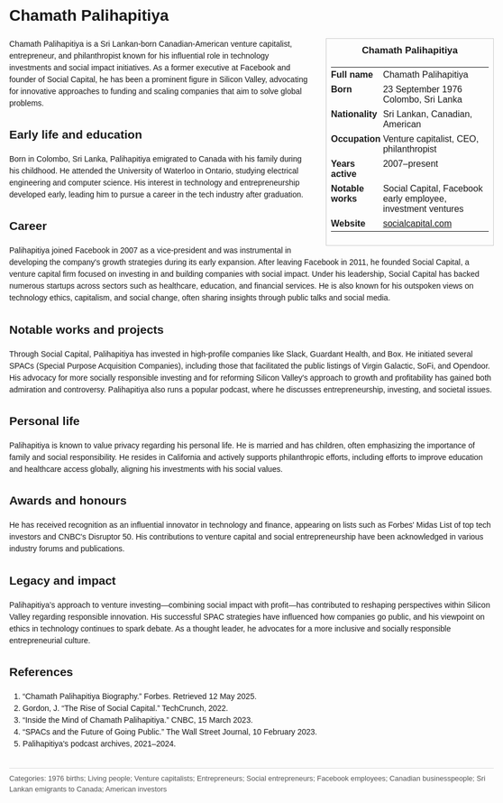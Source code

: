 <!DOCTYPE html>
<html>
<head>
  <title>Chamath Palihapitiya – Profile</title>
  <style>
    body { font-family: Arial, sans-serif; margin: 2rem auto; max-width: 960px; line-height: 1.5; }
    aside.infobox { float: right; width: 280px; margin: 0 0 1rem 1.5rem; border: 1px solid #ccc; padding: 0.5rem; font-size: 0.9rem; }
    aside.infobox h3 { text-align: center; margin-top: 0; }
    aside.infobox table { width: 100%; border-collapse: collapse; }
    aside.infobox td { padding: 0.25rem 0; vertical-align: top; }
    h1 { margin-top: 0; }
    footer.categories { font-size: 0.8rem; color: #555; border-top: 1px solid #ddd; padding-top: 0.5rem; margin-top: 2rem; }
  </style>
</head>
<body>
  <h1>Chamath Palihapitiya</h1>
  <aside class="infobox">
    <h3>Chamath Palihapitiya</h3>
    <table>
      <tr><td><strong>Full name</strong></td><td>Chamath Palihapitiya</td></tr>
      <tr><td><strong>Born</strong></td><td>23 September 1976<br>Colombo, Sri Lanka</td></tr>
      <tr><td><strong>Nationality</strong></td><td>Sri Lankan, Canadian, American</td></tr>
      <tr><td><strong>Occupation</strong></td><td>Venture capitalist, CEO, philanthropist</td></tr>
      <tr><td><strong>Years active</strong></td><td>2007–present</td></tr>
      <tr><td><strong>Notable works</strong></td><td>Social Capital, Facebook early employee, investment ventures</td></tr>
      <tr><td><strong>Website</strong></td><td><a href="https://socialcapital.com">socialcapital.com</a></td></tr>
    </table>
  </aside>
  <p>Chamath Palihapitiya is a Sri Lankan-born Canadian-American venture capitalist, entrepreneur, and philanthropist known for his influential role in technology investments and social impact initiatives. As a former executive at Facebook and founder of Social Capital, he has been a prominent figure in Silicon Valley, advocating for innovative approaches to funding and scaling companies that aim to solve global problems.</p>

  <h2>Early life and education</h2>
  <p>Born in Colombo, Sri Lanka, Palihapitiya emigrated to Canada with his family during his childhood. He attended the University of Waterloo in Ontario, studying electrical engineering and computer science. His interest in technology and entrepreneurship developed early, leading him to pursue a career in the tech industry after graduation.</p>

  <h2>Career</h2>
  <p>Palihapitiya joined Facebook in 2007 as a vice-president and was instrumental in developing the company's growth strategies during its early expansion. After leaving Facebook in 2011, he founded Social Capital, a venture capital firm focused on investing in and building companies with social impact. Under his leadership, Social Capital has backed numerous startups across sectors such as healthcare, education, and financial services. He is also known for his outspoken views on technology ethics, capitalism, and social change, often sharing insights through public talks and social media.</p>

  <h2>Notable works and projects</h2>
  <p>Through Social Capital, Palihapitiya has invested in high-profile companies like Slack, Guardant Health, and Box. He initiated several SPACs (Special Purpose Acquisition Companies), including those that facilitated the public listings of Virgin Galactic, SoFi, and Opendoor. His advocacy for more socially responsible investing and for reforming Silicon Valley's approach to growth and profitability has gained both admiration and controversy. Palihapitiya also runs a popular podcast, where he discusses entrepreneurship, investing, and societal issues.</p>

  <h2>Personal life</h2>
  <p>Palihapitiya is known to value privacy regarding his personal life. He is married and has children, often emphasizing the importance of family and social responsibility. He resides in California and actively supports philanthropic efforts, including efforts to improve education and healthcare access globally, aligning his investments with his social values.</p>

  <h2>Awards and honours</h2>
  <p>He has received recognition as an influential innovator in technology and finance, appearing on lists such as Forbes' Midas List of top tech investors and CNBC's Disruptor 50. His contributions to venture capital and social entrepreneurship have been acknowledged in various industry forums and publications.</p>

  <h2>Legacy and impact</h2>
  <p>Palihapitiya’s approach to venture investing—combining social impact with profit—has contributed to reshaping perspectives within Silicon Valley regarding responsible innovation. His successful SPAC strategies have influenced how companies go public, and his viewpoint on ethics in technology continues to spark debate. As a thought leader, he advocates for a more inclusive and socially responsible entrepreneurial culture.</p>

  <h2>References</h2>
  <ol>
    <li>“Chamath Palihapitiya Biography.” Forbes. Retrieved 12 May 2025.</li>
    <li>Gordon, J. “The Rise of Social Capital.” TechCrunch, 2022.</li>
    <li>“Inside the Mind of Chamath Palihapitiya.” CNBC, 15 March 2023.</li>
    <li>“SPACs and the Future of Going Public.” The Wall Street Journal, 10 February 2023.</li>
    <li>Palihapitiya's podcast archives, 2021–2024.</li>
  </ol>

  <footer class="categories">Categories: 1976 births; Living people; Venture capitalists; Entrepreneurs; Social entrepreneurs; Facebook employees; Canadian businesspeople; Sri Lankan emigrants to Canada; American investors</footer>
</body>
</html>